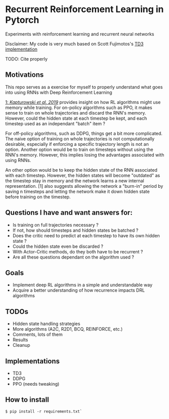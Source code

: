 # Recurrent Reinforcement Learning in Pytorch
Experiments with reinforcement learning and recurrent neural networks

Disclaimer: My code is very much based on Scott Fujimotos's [TD3 implementation](https://github.com/sfujim/TD3)

TODO: Cite properly

## Motivations
This repo serves as a exercise for myself to properly understand what goes into using RNNs with Deep Reinforcement Learning

[1: _Kapturowski et al. 2019_](https://openreview.net/pdf?id=r1lyTjAqYX) provides insight on how RL algorithms might use memory while training. 
For on-policy algorithms such as PPO, it makes sense to train on whole trajectories and discard the RNN's memory. However, could the hidden state at each timestep be kept, and each timestep used as an independant "batch" item ?

For off-policy algorithms, such as DDPG, things get a bit more complicated. The naive option of training on whole trajectories is not computationally desirable, especially if enforcing a specific trajectory length is not an option. Another option would be to train on timesteps without using the RNN's memory. However, this implies losing the advantages associated with using RNNs.

An other option would be to keep the hidden state of the RNN associated with each timestep. However, the hidden states will become "outdated" as the timestep stay in memory and the network learns a new internal representation. [1] also suggests allowing the network a "burn-in" period by saving n timesteps and letting the network make it down hidden state before training on the timestep.

## Questions I have and want answers for:
- Is training on full trajectories necessary ?
- If not, how should timesteps and hidden states be batched ?
- Does the critic need to predict at each timestep to have its own hidden state ?
- Could the hidden state even be discarded ?
- With Actor-Critic methods, do they both have to be recurrent ?
- Are all these questions dependant on the algorithm used ?

## Goals
- Implement deep RL algorithms in a simple and understandable way
- Acquire a better understanding of how recurrence impacts DRL algorithms

## TODOs
- Hidden state handling strategies
- More algorithms (A2C, R2D1, BCQ, REINFORCE, etc.)
- Comments, lots of them
- Results
- Cleanup

## Implementations
- TD3
- DDPG
- PPO (needs tweaking)

## How to install
```
$ pip install -r requirements.txt`
```
  

